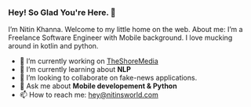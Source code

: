 ### Hey! So Glad You're Here. 👋

I’m Nitin Khanna. Welcome to my little home on the web.
About me: I’m a Freelance Software Engineer with Mobile background. I love mucking around in kotlin and python.

- 🔭 I’m currently working on [TheShoreMedia](https://www.theshoremedia.com/)
- 🌱 I’m currently learning about **NLP**
- 👯 I’m looking to collaborate on fake-news applications.
- 💬 Ask me about **Mobile developement & Python**
- 📫 How to reach me: hey@nitinsworld.com
